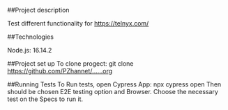 ##Project description

Test different functionality for https://telnyx.com/

##Technologies

Node.js: 16.14.2

##Project set up To clone progect:  git clone https://github.com/PZhannet/......org

##Running Tests
To Run tests, open Cypress App: npx cypress open
Then should be chosen E2E testing option and Browser. 
Choose the necessary test on the Specs to run it.